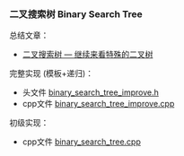 ### 二叉搜索树 Binary Search Tree

总结文章：
- [二叉搜索树 — 继续来看特殊的二叉树](https://kaka2634.github.io/study/binary_search_tree_summary.html)

完整实现 (模板+递归)：
- 头文件 [binary_search_tree_improve.h](binary_search_tree_improve.h)
- cpp文件 [binary_search_tree_improve.cpp](binary_search_tree_improve.cpp)

初级实现：
- cpp文件 [binary_search_tree.cpp](binary_search_tree.cpp)
